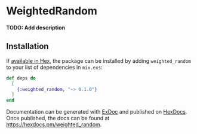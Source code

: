 # WeightedRandom

**TODO: Add description**

## Installation

If [available in Hex](https://hex.pm/docs/publish), the package can be installed
by adding `weighted_random` to your list of dependencies in `mix.exs`:

```elixir
def deps do
  [
    {:weighted_random, "~> 0.1.0"}
  ]
end
```

Documentation can be generated with [ExDoc](https://github.com/elixir-lang/ex_doc)
and published on [HexDocs](https://hexdocs.pm). Once published, the docs can
be found at <https://hexdocs.pm/weighted_random>.

